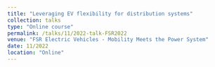 ```yaml
---
title: "Leveraging EV flexibility for distribution systems"
collection: talks
type: "Online course"
permalink: /talks/11/2022-talk-FSR2022
venue: "FSR Electric Vehicles - Mobility Meets the Power System"
date: 11/2022
location: "Online"
---
```

